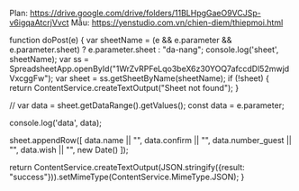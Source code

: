 Plan: https://drive.google.com/drive/folders/11BLHpgGaeO9VCJSp-v6igqaAtcrjVvct
Mẫu: https://yenstudio.com.vn/chien-diem/thiepmoi.html



<!-- App script function -->
function doPost(e) {
  var sheetName = (e && e.parameter && e.parameter.sheet) ? e.parameter.sheet : "da-nang";
  console.log('sheet', sheetName);
  var ss = SpreadsheetApp.openById("1WrZvRPFeLqo3beX6z30YOQ7afccdDl52mwjdVxcggFw");
  var sheet = ss.getSheetByName(sheetName);
  if (!sheet) {
    return ContentService.createTextOutput("Sheet not found");
  }

  // var data = sheet.getDataRange().getValues();
  const data = e.parameter;

  console.log('data', data);

  sheet.appendRow([
    data.name || "",
    data.confirm || "",
    data.number_guest || "",
    data.wish || "",
    new Date()
  ]);

  return ContentService.createTextOutput(JSON.stringify({result: "success"})).setMimeType(ContentService.MimeType.JSON);
}

